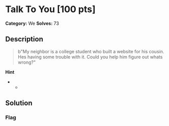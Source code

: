 # Talk To You [100 pts]

**Category:** We
**Solves:** 73

## Description
>b"My neighbor is a college student who built a website for his cousin. Hes having some trouble with it. Could you help him figure out whats wrong?"

**Hint**
* -

## Solution

### Flag

